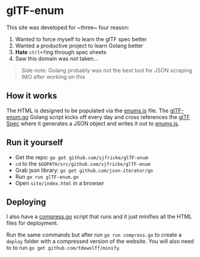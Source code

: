 # glTF-enum

This site was developed for ~three~ four reason:

1. Wanted to force myself to learn the glTF spec better
2. Wanted a productive project to learn Golang better
3. **Hate** `ctrl+f`ing through spec sheets
4. Saw this domain was not taken...

> Side note: Golang probably was not the best tool for JSON scraping IMO after working on this

## How it works

The HTML is designed to be populated via the [enums.js](site/enums.js) file. The [glTF-enum.go](glTF-enum.go) Golang script kicks off every day and cross references the [glTF Spec](https://github.com/KhronosGroup/glTF/blob/master/specification/2.0/) where it generates a JSON object and writes it out to [enums.js](site/enums.js).

## Run it yourself

- Get the repo: `go get github.com/sjfricke/glTF-enum`
- `cd` to the `$GOPATH/src/github.com/sjfricke/glTF-enum`
- Grab json library: `go get github.com/json-iterator/go`
- Run `go run glTF-enum.go`
- Open `site/index.html` in a browser


## Deploying

I also have a [compress.go](compress.go) script that runs and it just minifies all the HTML files for deployment.

Run the same commands but after run `go run compress.go` to create a `deploy` folder with a compressed version of the website. You will also need to to run `go get github.com/tdewolff/minify`.